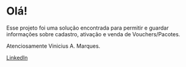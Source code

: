 # Olá!

Esse projeto foi uma solução encontrada para permitir e guardar informações sobre cadastro, ativação e venda de Vouchers/Pacotes.

Atenciosamente Vinicius A. Marques.

[LinkedIn](https://www.linkedin.com/in/vinicius-marques-966918274/)
